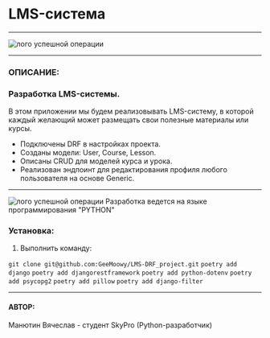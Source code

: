 # LMS-система

---

![лого успешной операции](https://avatars.mds.yandex.net/i?id=f233c3c7cdd8616580845892c3f25df0_sr-5234377-images-thumbs&n=13)

---
### ОПИСАНИЕ:
### Разработка LMS-системы.
В этом приложении мы будем реализовывать LMS-систему, в которой каждый желающий может размещать свои полезные материалы или курсы.

- Подключены DRF в настройках проекта.
- Созданы модели: User, Course, Lesson.
- Описаны CRUD для моделей курса и урока.
- Реализован эндпоинт для редактирования профиля любого пользователя на основе Generic.

---
![лого успешной операции](https://blog.maxford.ru/upload/000/u1/5/d/python-logo-small.png)
Разработка ведется на языке программирования "PYTHON"

### Установка:
1. Выполнить команду:

`git clone git@github.com:GeeMoowy/LMS-DRF_project.git`
`poetry add django`
`poetry add djangorestframework`
`poetry add python-dotenv`
`poetry add psycopg2`
`poetry add pillow`
`poetry add django-filter`


---
#### АВТОР:
Манютин Вячеслав - студент SkyPro (Python-разработчик)